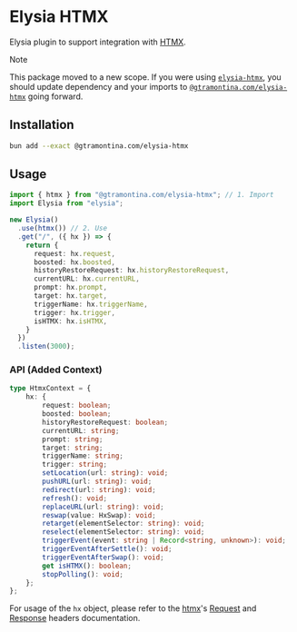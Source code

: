 # Elysia HTMX

Elysia plugin to support integration with [HTMX](https://htmx.org/).

> [!NOTE]  
> This package moved to a new scope. If you were using [`elysia-htmx`](https://www.npmjs.com/package/elysia-htmx), you should update dependency and your imports to [`@gtramontina.com/elysia-htmx`](https://www.npmjs.com/package/@gtramontina.com/elysia-htmx) going forward.

## Installation

```bash
bun add --exact @gtramontina.com/elysia-htmx
```

## Usage

```ts
import { htmx } from "@gtramontina.com/elysia-htmx"; // 1. Import
import Elysia from "elysia";

new Elysia()
  .use(htmx()) // 2. Use
  .get("/", ({ hx }) => {
    return {
      request: hx.request,
      boosted: hx.boosted,
      historyRestoreRequest: hx.historyRestoreRequest,
      currentURL: hx.currentURL,
      prompt: hx.prompt,
      target: hx.target,
      triggerName: hx.triggerName,
      trigger: hx.trigger,
      isHTMX: hx.isHTMX,
    }
  })
  .listen(3000);
```

### API (Added Context)

```ts
type HtmxContext = {
    hx: {
        request: boolean;
        boosted: boolean;
        historyRestoreRequest: boolean;
        currentURL: string;
        prompt: string;
        target: string;
        triggerName: string;
        trigger: string;
        setLocation(url: string): void;
        pushURL(url: string): void;
        redirect(url: string): void;
        refresh(): void;
        replaceURL(url: string): void;
        reswap(value: HxSwap): void;
        retarget(elementSelector: string): void;
        reselect(elementSelector: string): void;
        triggerEvent(event: string | Record<string, unknown>): void;
        triggerEventAfterSettle(): void;
        triggerEventAfterSwap(): void;
        get isHTMX(): boolean;
        stopPolling(): void;
    };
};
```

For usage of the `hx` object, please refer to the [htmx](https://htmx.org/)'s [Request](https://htmx.org/reference/#request_headers) and [Response](https://htmx.org/reference/#response_headers) headers documentation.
